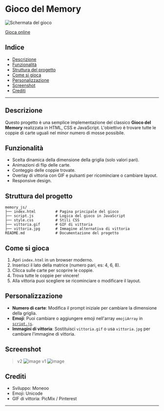 # Gioco del Memory

![Schermata del gioco](https://github.com/user-attachments/assets/ae69b82f-bc4d-4e6c-aa61-2c57ce95964a)

[Gioca online](PlayingMemory.fwh.is)

## Indice

- [Descrizione](#descrizione)
- [Funzionalità](#funzionalità)
- [Struttura del progetto](#struttura-del-progetto)
- [Come si gioca](#come-si-gioca)
- [Personalizzazione](#personalizzazione)
- [Screenshot](#screenshot)
- [Crediti](#crediti)

---

## Descrizione

Questo progetto è una semplice implementazione del classico **Gioco del Memory** realizzata in HTML, CSS e JavaScript. L'obiettivo è trovare tutte le coppie di carte uguali nel minor numero di mosse possibile.

## Funzionalità

- Scelta dinamica della dimensione della griglia (solo valori pari).
- Animazioni di flip delle carte.
- Conteggio delle coppie trovate.
- Overlay di vittoria con GIF e pulsanti per ricominciare o cambiare layout.
- Responsive design.

## Struttura del progetto

```
memory_js/
├── index.html         # Pagina principale del gioco
├── script.js          # Logica del gioco in JavaScript
├── style.css          # Stili CSS
├── vittoria.gif       # GIF di vittoria
├── vittoria.jpg       # Immagine alternativa di vittoria
README.md              # Documentazione del progetto
```

## Come si gioca

1. Apri `index.html` in un browser moderno.
2. Inserisci il lato della matrice (numero pari, es: 4, 6, 8).
3. Clicca sulle carte per scoprire le coppie.
4. Trova tutte le coppie per vincere!
5. Alla vittoria puoi scegliere se ricominciare o modificare il layout.

## Personalizzazione

- **Numero di carte**: Modifica il prompt iniziale per cambiare la dimensione della griglia.
- **Emoji**: Puoi cambiare o aggiungere emoji nell'array `emojiArray` in [`script.js`](memory_js/script.js).
- **Immagini di vittoria**: Sostituisci `vittoria.gif` o usa `vittoria.jpg` per cambiare l'immagine di vittoria.

## Screenshot
> v2
![image](https://github.com/user-attachments/assets/ae69b82f-bc4d-4e6c-aa61-2c57ce95964a)
> v1
![image](https://github.com/user-attachments/assets/5d68544e-9df2-4678-8dfb-18e84cb7e000)

## Crediti

- Sviluppo: Moneoo
- Emoji: Unicode
- GIF di vittoria: PicMix / Pinterest

---

